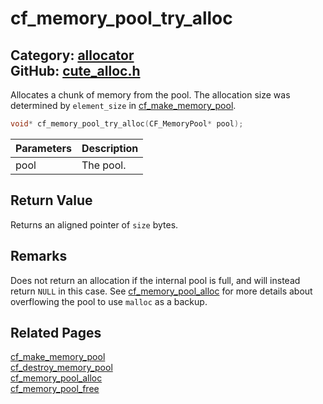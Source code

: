 # cf_memory_pool_try_alloc

Category: [allocator](https://github.com/RandyGaul/cute_framework/blob/master/docs/api_reference?id=allocator)  
GitHub: [cute_alloc.h](https://github.com/RandyGaul/cute_framework/blob/master/include/cute_alloc.h)  
---

Allocates a chunk of memory from the pool. The allocation size was determined by `element_size` in [cf_make_memory_pool](https://github.com/RandyGaul/cute_framework/blob/master/docs/allocator/cf_make_memory_pool.md).

```cpp
void* cf_memory_pool_try_alloc(CF_MemoryPool* pool);
```

Parameters | Description
--- | ---
pool | The pool.

## Return Value

Returns an aligned pointer of `size` bytes.

## Remarks

Does not return an allocation if the internal pool is full, and will instead return `NULL` in this case. See
[cf_memory_pool_alloc](https://github.com/RandyGaul/cute_framework/blob/master/docs/allocator/cf_memory_pool_alloc.md) for more details about overflowing the pool to use `malloc` as a backup.

## Related Pages

[cf_make_memory_pool](https://github.com/RandyGaul/cute_framework/blob/master/docs/allocator/cf_make_memory_pool.md)  
[cf_destroy_memory_pool](https://github.com/RandyGaul/cute_framework/blob/master/docs/allocator/cf_destroy_memory_pool.md)  
[cf_memory_pool_alloc](https://github.com/RandyGaul/cute_framework/blob/master/docs/allocator/cf_memory_pool_alloc.md)  
[cf_memory_pool_free](https://github.com/RandyGaul/cute_framework/blob/master/docs/allocator/cf_memory_pool_free.md)  
